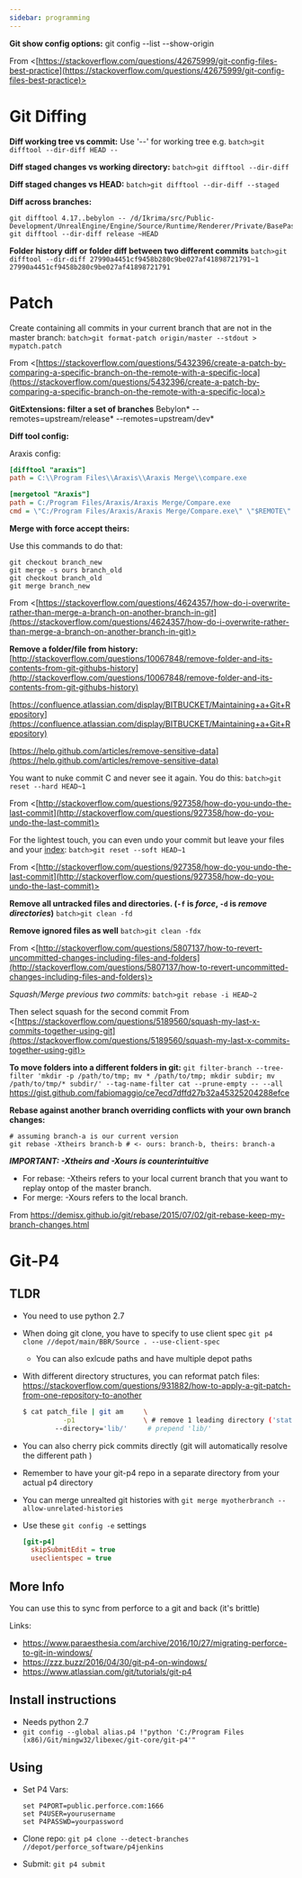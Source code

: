 ```yaml
---
sidebar: programming
---
```


**Git show config options:**
git config --list --show-origin

From <[https://stackoverflow.com/questions/42675999/git-config-files-best-practice](https://stackoverflow.com/questions/42675999/git-config-files-best-practice)>

# Git Diffing

**Diff working tree vs commit:**
Use '--' for working tree e.g.
`batch>git difftool --dir-diff HEAD --`

**Diff staged changes vs working directory:**
`batch>git difftool --dir-diff`

**Diff staged changes vs HEAD:**
`batch>git difftool --dir-diff --staged`

**Diff across branches:**

```batch
git difftool 4.17..bebylon -- /d/Ikrima/src/Public-Development/UnrealEngine/Engine/Source/Runtime/Renderer/Private/BasePassRendering.cpp
git difftool --dir-diff release ~HEAD
```

**Folder history diff or folder diff between two different commits**
`batch>git difftool --dir-diff 27990a4451cf9458b280c9be027af41898721791~1 27990a4451cf9458b280c9be027af41898721791`

# Patch

Create containing all commits in your current branch that are not in the master branch:
`batch>git format-patch origin/master --stdout > mypatch.patch`

From <[https://stackoverflow.com/questions/5432396/create-a-patch-by-comparing-a-specific-branch-on-the-remote-with-a-specific-loca](https://stackoverflow.com/questions/5432396/create-a-patch-by-comparing-a-specific-branch-on-the-remote-with-a-specific-loca)>

**GitExtensions: filter a set of branches**
Bebylon* --remotes=upstream/release* --remotes=upstream/dev*

**Diff tool config:**

Araxis config:

  ```ini
  [difftool "araxis"]
  path = C:\\Program Files\\Araxis\\Araxis Merge\\compare.exe

  [mergetool "Araxis"]
  path = C:/Program Files/Araxis/Araxis Merge/Compare.exe
  cmd = \"C:/Program Files/Araxis/Araxis Merge/Compare.exe\" \"$REMOTE\" \"$BASE\" \"$LOCAL\" \"$MERGED\"
  ```

**Merge with force accept theirs:**

Use this commands to do that:

```git
git checkout branch_new
git merge -s ours branch_old
git checkout branch_old
git merge branch_new
```

From <[https://stackoverflow.com/questions/4624357/how-do-i-overwrite-rather-than-merge-a-branch-on-another-branch-in-git](https://stackoverflow.com/questions/4624357/how-do-i-overwrite-rather-than-merge-a-branch-on-another-branch-in-git)>

**Remove a folder/file from history:**
[http://stackoverflow.com/questions/10067848/remove-folder-and-its-contents-from-git-githubs-history](http://stackoverflow.com/questions/10067848/remove-folder-and-its-contents-from-git-githubs-history)

[https://confluence.atlassian.com/display/BITBUCKET/Maintaining+a+Git+Repository](https://confluence.atlassian.com/display/BITBUCKET/Maintaining+a+Git+Repository)

[https://help.github.com/articles/remove-sensitive-data](https://help.github.com/articles/remove-sensitive-data)

You want to nuke commit C and never see it again. You do this:
`batch>git reset --hard HEAD~1`

From <[http://stackoverflow.com/questions/927358/how-do-you-undo-the-last-commit](http://stackoverflow.com/questions/927358/how-do-you-undo-the-last-commit)>

For the lightest touch, you can even undo your commit but leave your files and your [index](http://www.gitguys.com/topics/whats-the-deal-with-the-git-index/):
`batch>git reset --soft HEAD~1`

From <[http://stackoverflow.com/questions/927358/how-do-you-undo-the-last-commit](http://stackoverflow.com/questions/927358/how-do-you-undo-the-last-commit)>

**Remove all untracked files and directories. (`-f` is *force*, `-d` is *remove directories*)**
`batch>git clean -fd`

**Remove ignored files as well**
`batch>git clean -fdx`

From <[http://stackoverflow.com/questions/5807137/how-to-revert-uncommitted-changes-including-files-and-folders](http://stackoverflow.com/questions/5807137/how-to-revert-uncommitted-changes-including-files-and-folders)>

*Squash/Merge previous two commits:*
`batch>git rebase -i HEAD~2`

Then select squash for the second commit
From <[https://stackoverflow.com/questions/5189560/squash-my-last-x-commits-together-using-git](https://stackoverflow.com/questions/5189560/squash-my-last-x-commits-together-using-git)>

**To move folders into a different folders in git:**
`git filter-branch --tree-filter 'mkdir -p /path/to/tmp; mv * /path/to/tmp; mkdir subdir; mv /path/to/tmp/* subdir/' --tag-name-filter cat --prune-empty -- --all`
<https://gist.github.com/fabiomaggio/ce7ecd7dffd27b32a45325204288efce>

**Rebase against another branch overriding conflicts with your own branch changes:**

```git
# assuming branch-a is our current version
git rebase -Xtheirs branch-b # <- ours: branch-b, theirs: branch-a
```

***IMPORTANT: -Xtheirs and -Xours is counterintuitive***
- For rebase: -Xtheirs refers to your local current branch that you want to replay ontop of the master branch.
- For merge: -Xours refers to the local branch.

From <https://demisx.github.io/git/rebase/2015/07/02/git-rebase-keep-my-branch-changes.html>

# Git-P4

## TLDR

- You need to use python 2.7
- When doing git clone, you have to specify to use client spec `git p4 clone //depot/main/BBR/Source . --use-client-spec`
  - You can also exlcude paths and have multiple depot paths
- With different directory structures, you can reformat patch files: <https://stackoverflow.com/questions/931882/how-to-apply-a-git-patch-from-one-repository-to-another>

  ```sh
  $ cat patch_file | git am     \
            -p1                 \ # remove 1 leading directory ('static/')
          --directory='lib/'     # prepend 'lib/'
  ```

- You can also cherry pick commits directly (git will automatically resolve the different path )
- Remember to have your git-p4 repo in a separate directory from your actual p4 directory
- You can merge unrealted git histories with `git merge myotherbranch --allow-unrelated-histories`
- Use these `git config -e` settings

  ```ini
  [git-p4]
    skipSubmitEdit = true
    useclientspec = true
  ```

## More Info
You can use this to sync from perforce to a git and back (it's brittle)

Links:
- <https://www.paraesthesia.com/archive/2016/10/27/migrating-perforce-to-git-in-windows/>
- <https://zzz.buzz/2016/04/30/git-p4-on-windows/>
- <https://www.atlassian.com/git/tutorials/git-p4>

## Install instructions

- Needs python 2.7
- `git config --global alias.p4 !"python 'C:/Program Files (x86)/Git/mingw32/libexec/git-core/git-p4'"`

## Using

- Set P4 Vars:

  ```batch
  set P4PORT=public.perforce.com:1666
  set P4USER=yourusername
  set P4PASSWD=yourpassword
  ```

- Clone repo: `git p4 clone --detect-branches //depot/perforce_software/p4jenkins`

- Submit: `git p4 submit`
